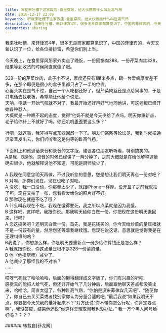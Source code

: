 ```yaml
---
title: 听我来吐槽下这家饭店-食里穿风，给大伙瞧瞧什么叫趾高气昂
date: 2018-12-17 22:09
keywords: 听我来吐槽下这家饭店-食里穿风，给大伙瞧瞧什么叫趾高气昂
description: 我来吐吐槽，来菲律宾4年，很多无良商家都算见识了，中国的菲律宾的，今天又新认识了一位，给各位排排雷，希望你们别上当。今天晚上，在食里穿风那家外卖点了晚饭，一份回锅肉288，一份芹菜肉丝328，结果等到收货的时候简直就傻了眼。328一份的芹菜炒肉，盒子小不说，厚度还只有1厘米多点，跟一台爱疯厚度差不多，在那个即便是很小的盒子里都只占了一半的位置。心里头实在是气不过，自己一个人吃都还好了，但芹菜肉丝还是点给同事的，于是打电话去找老板，希望能让他给个说法。天呐，电话一开始气氛就不对了，我最开始还好声好气地同他讲，可这老板已经开始各种怼人，大概就是一种瞧不起的态度，觉得“他妈不就是今天少给了点吗，明天你重新点，老子给你补上不就好了吗，你还叽叽歪歪要这么多？"行吧，就这事，我非得写点东西回怼一下了。朋友们某网等论坛见，我到时候把通话录音发出去，你们听听看这是何等的趾高气扬。下面附上和他通话录音和录音的文字版，建议各位朋友听听看，特别搞笑的。A是我，B是他，录音的时候已经讲了一两分钟了，之前大概就是在给他解释这量确实很少，他就解释说他不知道，可能是厨师放少了。A 我现在同意您明天再做，不过我听您的意思，您是想让我们明天再点一份对吧？B 对啊，那你们现在，现在也吃了对吧。A 没吃，我一口没动，你那量太少了，就跟iPhone一样厚。没开盒子之前我就拍了照，现在又拍了一张，您看看发给你的照片好不好。B 那你现在就是不吃了哦？A 什么叫我现在不吃，我现在饿得要死，我之所以点菜就是因为我饿。B 这样吧，这样吧，我跟你说。那我明天给你白做一份，你把现在这份明天退回来，行吗?A 您这搞笑吧？还明天白做一份。首先，我是花钱买的，你今天给炒菜的量压根就不是一份该有的量，然后您还等着我继续饿。您现在说这话，意思就是觉得我是在无理纠缠的咯？B我说了，你想怎么样，你是明天要重新点一份少给你算钱还是怎么样？A 我就跟你说，你这点量压根不是328一份菜的量。B 他（他指厨师）减少了。A 他减少了那怪我的不对咯？............哎呀气死我了哈哈哈哈，后面的懒得翻译成文字版了，你们有兴趣的听吧.感觉真的能把人给气死，但还好开始气了几分钟后，后面跟他聊天差点都没笑出来，哈哈哈，简直太逗了，各种趾高气昂，“你怕是没来菲律宾几天吧”、“随便你了，你自己去买买菜或者找别家你认为分量合适的吧。”最后我说“如果我明天不点，你要把今天欠我的量补起来不？”对方还说“你不带你怎么行呢，你肯定要点啊”，我没答应，结果他还说“你这样无理取闹我也没办法。” 我一万个黑人问号脸好吗？？？？
categories: sharing
---
```

<td class="t_f" id="postmessage_2513364">

我来吐吐槽，来菲律宾4年，很多无良商家都算见识了，中国的菲律宾的，今天又新认识了一位，给各位排排雷，希望你们别上当。<br/>
<br/>
今天晚上，在食里穿风那家外卖点了晚饭，一份回锅肉288，一份芹菜肉丝328，结果等到收货的时候简直就傻了眼。<br/>
<br/>
328一份的芹菜炒肉，盒子小不说，厚度还只有1厘米多点，跟一台爱疯厚度差不多，在那个即便是很小的盒子里都只占了一半的位置。<br/>
心里头实在是气不过，自己一个人吃都还好了，但芹菜肉丝还是点给同事的，于是打电话去找老板，希望能让他给个说法。<br/>
天呐，电话一开始气氛就不对了，我最开始还好声好气地同他讲，可这老板已经开始各种怼人，<br/>
大概就是一种瞧不起的态度，觉得“他妈不就是今天少给了点吗，明天你重新点，老子给你补上不就好了吗，你还叽叽歪歪要这么多？"<br/>
<br/>
行吧，就这事，我非得写点东西回怼一下了。朋友们某网等论坛见，我到时候把通话录音发出去，你们听听看这是何等的趾高气扬。<br/>
<br/>
下面附上和他通话录音和录音的文字版，建议各位朋友听听看，特别搞笑的。<br/>
A是我，B是他，录音的时候已经讲了一两分钟了，之前大概就是在给他解释这量确实很少，他就解释说他不知道，可能是厨师放少了。<br/>
<br/>
A 我现在同意您明天再做，不过我听您的意思，您是想让我们明天再点一份对吧？<br/>
B 对啊，那你们现在，现在也吃了对吧。<br/>
A 没吃，我一口没动，你那量太少了，就跟iPhone一样厚。没开盒子之前我就拍了照，现在又拍了一张，您看看发给你的照片好不好。<br/>
B 那你现在就是不吃了哦？<br/>
A 什么叫我现在不吃，我现在饿得要死，我之所以点菜就是因为我饿。<br/>
B 这样吧，这样吧，我跟你说。那我明天给你白做一份，你把现在这份明天退回来，行吗?<br/>
A 您这搞笑吧？还明天白做一份。首先，我是花钱买的，你今天给炒菜的量压根就不是一份该有的量，然后您还等着我继续饿。您现在说这话，意思就是觉得我是在无理纠缠的咯？<br/>
B我说了，你想怎么样，你是明天要重新点一份少给你算钱还是怎么样？<br/>
A 我就跟你说，你这点量压根不是328一份菜的量。<br/>
B 他（他指厨师）减少了。<br/>
A 他减少了那怪我的不对咯？<br/>
......<br/>
......<br/>
哎呀气死我了哈哈哈哈，后面的懒得翻译成文字版了，你们有兴趣的听吧.<br/>
感觉真的能把人给气死，但还好开始气了几分钟后，后面跟他聊天差点都没笑出来，哈哈哈，简直太逗了，各种趾高气昂，“你怕是没来菲律宾几天吧”、“随便你了，你自己去买买菜或者找别家你认为分量合适的吧。”最后我说“如果我明天不点，你要把今天欠我的量补起来不？”对方还说“你不带你怎么行呢，你肯定要点啊”，我没答应，结果他还说“你这样无理取闹我也没办法。” 我一万个黑人问号脸好吗？？？？<br/>
</td>
###### 转载自[菲龙网]